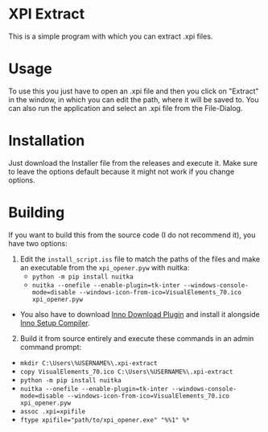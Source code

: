 # XPI Extract

This is a simple program with which you can extract .xpi files.

# Usage

To use this you just have to open an .xpi file and then you click on "Extract" in the window, in which you can edit the path, where it will be saved to. You can also run the application and select an .xpi file from the File-Dialog.

# Installation

Just download the Installer file from the releases and execute it. Make sure to leave the options default because it might not work if you change options.

# Building

If you want to build this from the source code (I do not recommend it), you have two options:

1. Edit the `install_script.iss` file to match the paths of the files and make an executable from the `xpi_opener.pyw` with nuitka:
   - `python -m pip install nuitka`
   - `nuitka --onefile --enable-plugin=tk-inter --windows-console-mode=disable --windows-icon-from-ico=VisualElements_70.ico xpi_opener.pyw`
- You also have to download <a href="https://drive.google.com/drive/folders/0Bzw1xBVt0mokSXZrUEFIanV4azA?usp=sharing#list">Inno Download Plugin</a> and install it alongside <a href="https://jrsoftware.org/isdl.php">Inno Setup Compiler</a>.
2. Build it from source entirely and execute these commands in an admin command prompt:
  - `mkdir C:\Users\%USERNAME%\.xpi-extract`
  - `copy VisualElements_70.ico C:\Users\%USERNAME%\.xpi-extract`
  - `python -m pip install nuitka`
  - `nuitka --onefile --enable-plugin=tk-inter --windows-console-mode=disable --windows-icon-from-ico=VisualElements_70.ico xpi_opener.pyw`
  - `assoc .xpi=xpifile`
  - `ftype xpifile="path/to/xpi_opener.exe" "%%1" %*`
